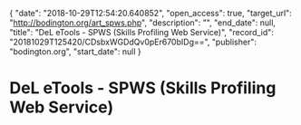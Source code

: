 {
  "date": "2018-10-29T12:54:20.640852", 
  "open_access": true, 
  "target_url": "http://bodington.org/art_spws.php", 
  "description": "", 
  "end_date": null, 
  "title": "DeL eTools - SPWS (Skills Profiling Web Service)", 
  "record_id": "20181029T125420/CDsbxWGDdQv0pEr670bIDg==", 
  "publisher": "bodington.org", 
  "start_date": null
}

# DeL eTools - SPWS (Skills Profiling Web Service)

